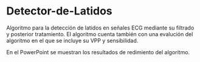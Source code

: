 # Detector-de-Latidos

Algoritmo para la detección de latidos en señales ECG mediante su filtrado y posterior tratamiento. El algoritmo cuenta también con una evalución del algoritmo en el que se incluye su VPP y sensibilidad. 

En el PowerPoint se muestran los resultados de redimiento del algoritmo.
